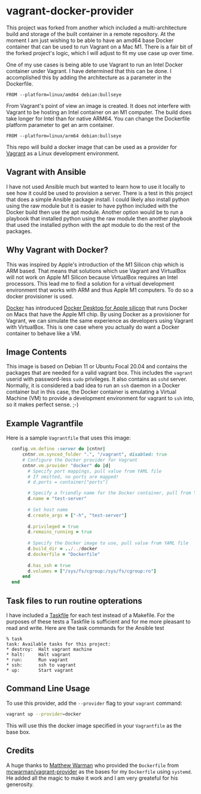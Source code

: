 # vagrant-docker-provider

This project was forked from another which included a multi-architecture build
and storage of the built container in a remote repository. At the moment I am
just wishing to be able to have an amd64 base Docker container that can be used
to run Vagrant on a Mac M1. There is a fair bit of the forked project's logic,
which I will adjust to fit my use case up over time.

One of my use cases is being able to use Vagrant to run an Intel Docker container
under Vagrant. I have determined that this can be done. I accomplished this by
adding the architecture as a parameter in the Dockerfile.

`FROM --platform=linux/amd64 debian:bullseye`

From Vagrant's point of view an image is created. It does not interfere with
Vagrant to be hosting an Intel container on an M1 computer. The build does take
longer for Intel than for native ARM64. You can change the Dockerfile platform
parameter to get an arm container.

`FROM --platform=linux/arm64 debian:bullseye`

This repo will build a docker image that can be used as a provider for
[Vagrant](https://www.vagrantup.com) as a Linux development environment.

## Vagrant with Ansible

I have not used Ansible much but wanted to learn how to use it locally to see
how it could be used to provision a server. There is a test in this project that
does a simple Ansible package install. I could likely also install python using
the raw module but it is easier to have python included with the Docker build
then use the apt module. Another option would be to run a playbook that
installed python using the raw module then another playbook that used the
installed python with the apt module to do the rest of the packages.

## Why Vagrant with Docker?

This was inspired by Apple's introduction of the M1 Silicon chip which is ARM
based. That means that solutions which use Vagrant and VirtualBox will not work
on Apple M1 Silicon because VirtualBox requires an Intel processors. This lead
me to find a solution for a virtual development environment that works with ARM
and thus Apple M1 computers. To do so a docker provisioner is used.

[Docker](https://www.docker.com) has introduced [Docker Desktop for Apple
silicon](https://docs.docker.com/docker-for-mac/apple-silicon/) that runs Docker
on Macs that have the Apple M1 chip. By using Docker as a provisioner for
Vagrant, we can simulate the same experience as developers using Vagrant with
VirtualBox. This is one case where you actually do want a Docker container to
behave like a VM.

## Image Contents

This image is based on Debian 11 or Ubuntu Focal 20.04 and contains  the
packages that are needed for a valid vagrant box. This includes the `vagrant`
userid with password-less `sudo` privileges. It also contains as `sshd` server.
Normally, it is considered a bad idea to run an `ssh` daemon in a Docker
container but in this case, the Docker container is emulating a Virtual Machine
(VM) to provide a development environment for vagrant to `ssh` into, so it makes
perfect sense.
;-)

## Example Vagrantfile

Here is a sample `Vagrantfile` that uses this image:

```ruby
  config.vm.define :server do |cntnr|
      cntnr.vm.synced_folder ".", "/vagrant", disabled: true
      # Configure the Docker provider for Vagrant
      cntnr.vm.provider "docker" do |d| 
        # Specify port mappings, pull value from YAML file
        # If omitted, no ports are mapped!
        # d.ports = container["ports"]

        # Specify a friendly name for the Docker container, pull from YAML file
        d.name = "test-server"
    
        # Set host name
        d.create_args = ["-h", "test-server"]
    
        d.privileged = true
        d.remains_running = true
    
        # Specify the Docker image to use, pull value from YAML file
        d.build_dir = ../../docker
        d.dockerfile = "Dockerfile"
    
        d.has_ssh = true   
        d.volumes = ["/sys/fs/cgroup:/sys/fs/cgroup:ro"]
      end
  end
```

## Task files to run routine opterations

I have included a [Taskfile](https://taskfile.dev/#/) for each test instead of a
Makefile. For the purposes of these tests a Taskfile is sufficient and for me
more pleasant to read and write. Here are the task commands for the Ansible test

```shell_session
% task
task: Available tasks for this project:
* destroy: 	Halt vagrant machine
* halt: 	Halt vagrant
* run: 		Run vagrant
* ssh: 		ssh to vagrant
* up: 		Start vagrant
```

## Command Line Usage

To use this provider, add the `--provider` flag to your `vagrant` command:

```sh
vagrant up --provider=docker
```

This will use this the docker image specified in your `Vagrantfile` as the base
box.

## Credits

A huge thanks to [Matthew Warman](http://warman.io) who provided the
`Dockerfile` from
[mcwarman/vagrant-provider](https://github.com/mcwarman/vagrant-docker-provider)
as the bases for my `Dockerfile` using `systemd`. He added all the magic to make
it work and I am very greateful for his generosity.
